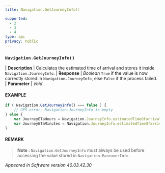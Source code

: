 ```yaml
---
title: Navigation.GetJourneyInfo()

supported:
  - 2
  - 3
  - 4
type: api
privacy: Public
---
```


### `Navigation.GetJourneyInfo()`

| **Description** | Calculates the estimated time of arrival and stores it inside `Navigation.JourneyInfo`.
| **Response** | *Boolean*  `True` if the value is now correctly stored in `Navigation.JourneyInfo`, else `False` if the process failed.
| **Parameter**   | *Void*

#### EXAMPLE

```javascript
if ( Navigation.GetJourneyInfo() === false ) {
	// GPS error, Navigation.JourneyInfo is empty
} else {
	var JourneyETaHours = Navigation.JourneyInfo.estimatedTimeOfarrivalH;
	var JourneyETaMinutes = Navigation.JourneyInfo.estimatedTimeOfarrivalMin;
}
```

#### REMARK

>**Note :** `Navigation.GetJourneyInfo` must always be used before accessing the value stored in `Navigation.ManeuverInfo`.

*Appeared in Software version 40.03.42.30*